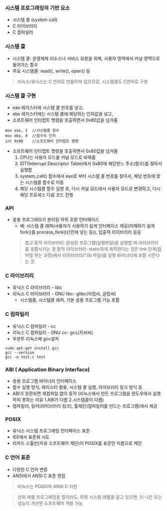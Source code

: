 ### 시스템 프로그래밍의 기반 요소
- 시스템 콜 (system call)
- C 라이브러리
- C 컴파일러

### 시스템 콜
- 시스템 콜: 운영체제 리소스나 서비스 요청을 위해, 사용자 영역에서 커널 영역으로 들어가는 함수
- 주요 시스템콜: read(), write(), open() 등
> 리눅스/유닉스는 C 언어로 만들어져 있으므로, 시스템콜도 C언어로 구현


### 시스템 콜 구현
+ eax 레지스터에 시스템 콜 번호를 넣고,
+ ebx 레지스터에는 시스템 콜에 해당하는 인자값을 넣고,
+ 소프트웨어 인터럽트 명령을 호출하면서 0x80값을 넘겨줌
```
mov eax, 1  //시스템콜 함수
mov ebx, 0  //함수의 인자
int 0x80    //소프트웨어 인터럽트 명령
```
+ 소프트웨어 인터럽트 명령을 호출하면서 0x80값을 넘겨줌
  1. CPU는 사용자 모드를 커널 모드로 바꿔줌
  2. IDT(Interrupt Descriptor Table)에서 0x80에 해당한느 주소(함수)를 찾아서 실행함
  3. system_call() 함수에서 eax로 부터 시스템 콜 번호를 찾아서, 해당 번호에 맞는 시스템콜 함수로 이동
  4. 해당 시스템콜 함수 실행 후, 다시 커널 모드에서 사용자 모드로 변경하고, 다시 해당 프로세스 다음 코드 진행
  
### API
- 응용 프로그래모가 분리된 하위 호환 인터페이스
  + 예: 시스템 콜 래퍼(사용자가 사용하기 쉽게 인터페이스 제공(이해하기 쉽게 fork()를 process_fork(){}안에 넣는 등)), 입출력 라이브러리 등등
  > 참고
  > 동적 라이브러리: 완성된 프로그램(실행파일)을 실행할 때 라이브러리를 포함시키는 것
  > 정적 라이브러리: static하게 제작한다는 것은 link 단계(컴파일 하는 과정)에서 라이브러리(*.lib 파일)를 실행 바이너리에 포함 시킨다는 것

### C 라이브러리
- 유닉스 C 라이브러리 - libc
- 리눅스 C 라이브러리 - GNU libc- glibc(지립씨, 글립씨)
  + 시스템콜, 시스템콜 래퍼, 기본 응용 프로그램 기능 포함
  
### C 컴파일러
- 유닉스 C 컴파일러 - cc
- 리눅스 C 컴파일러 - GNU cc- gcc(지씨씨)
- 우분투 리눅스에 gcc설치
```
sudo apt-get install gcc
gcc --version
gcc -o test.c test
```

### ABI ( Application Binary Interface)
- 응용 프로그램 바이너리 인터페이스
- 함수 실행 방식, 레지스터 활용, 시스템 콜 실행, 라이브러리 링크 방식 등
- ABI가 호환되면 재컴파일 없이 동작 (리눅스에서 만든 프로그램을 윈도우에서 실행하지 못하는 이유 1.ABI가 다름 2.시스템콜이 다름)
- 컴파일러, 링커(라이브러리 링크), 툴체인(컴파일러를 만드는 프로그램)에서 제공

### POSIX
- 유닉스 시스템 프로그래밍 인터페이스 표준
- IEE에서 표준화 시도
- 리차드 스톨만(자유 소프트웨어 재단)이 POSIX를 표준안 이름으로 제안
### C 언어 표준
- 다양한 C 언어 변종
- ANSI에서 ANSI C 표준 정립
> 리눅스는 POSIX와 ANSI C 지원

> 상위 레벨 프로그래밍을 할지라도, 하위 시스템 레벨을 알고 있으면, 더 나은 또는 성능이 개선된 소프트웨어 개발 가능



































